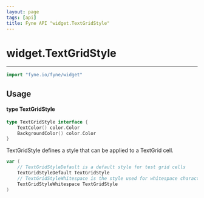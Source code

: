 ```yaml
---
layout: page
tags: [api]
title: Fyne API "widget.TextGridStyle"
---
```


# widget.TextGridStyle
---
```go
import "fyne.io/fyne/widget"
```

## Usage

#### type TextGridStyle

```go
type TextGridStyle interface {
	TextColor() color.Color
	BackgroundColor() color.Color
}
```

TextGridStyle defines a style that can be applied to a TextGrid cell.

```go
var (
	// TextGridStyleDefault is a default style for test grid cells
	TextGridStyleDefault TextGridStyle
	// TextGridStyleWhitespace is the style used for whitespace characters, if enabled
	TextGridStyleWhitespace TextGridStyle
)
```
